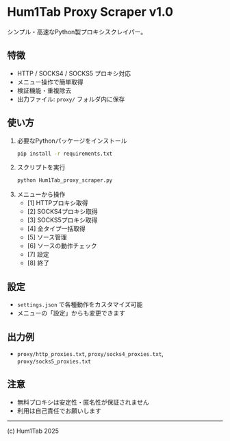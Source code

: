 # Hum1Tab Proxy Scraper v1.0

シンプル・高速なPython製プロキシスクレイパー。

## 特徴
- HTTP / SOCKS4 / SOCKS5 プロキシ対応
- メニュー操作で簡単取得
- 検証機能・重複除去
- 出力ファイル: `proxy/` フォルダ内に保存

## 使い方
1. 必要なPythonパッケージをインストール
   ```bash
   pip install -r requirements.txt
   ```
2. スクリプトを実行
   ```bash
   python Hum1Tab_proxy_scraper.py
   ```
3. メニューから操作
   - [1] HTTPプロキシ取得
   - [2] SOCKS4プロキシ取得
   - [3] SOCKS5プロキシ取得
   - [4] 全タイプ一括取得
   - [5] ソース管理
   - [6] ソースの動作チェック
   - [7] 設定
   - [8] 終了

## 設定
- `settings.json` で各種動作をカスタマイズ可能
- メニューの「設定」からも変更できます

## 出力例
- `proxy/http_proxies.txt`, `proxy/socks4_proxies.txt`, `proxy/socks5_proxies.txt`

## 注意
- 無料プロキシは安定性・匿名性が保証されません
- 利用は自己責任でお願いします

---
(c) Hum1Tab 2025

